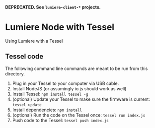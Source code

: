 **DEPRECATED.  See `lumiere-client-*` projects.**

# Lumiere Node with Tessel

Using Lumiere with a Tessel

## Tessel code

The following command line commands are meant to be run from this directory.

1. Plug in your Tessel to your computer via USB cable.
1. Install NodeJS (or assumingly io.js should work as well)
1. Install Tessel: `npm install tessel -g`
1. (optional) Update your Tessel to make sure the firmware is current: `tessel update`
1. Install dependencies: `npm install`
1. (optional) Run the code on the Tessel once: `tessel run index.js`
1. Push code to the Tessel: `tessel push index.js`
